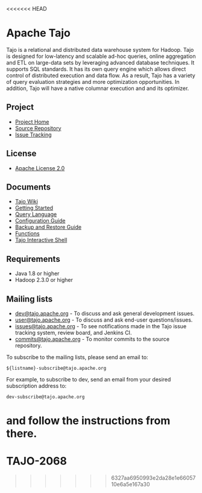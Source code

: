 <<<<<<< HEAD
# Apache Tajo

Tajo is a relational and distributed data warehouse system for Hadoop.
Tajo is designed for low-latency and scalable ad-hoc queries, online
aggregation and ETL on large-data sets by leveraging advanced database
techniques. It supports SQL standards. It has its own query engine which
allows direct control of distributed execution and data flow. As a result,
Tajo has a variety of query evaluation strategies and more optimization
opportunities. In addition, Tajo will have a native columnar execution and
and its optimizer.

## Project

* [Project Home](http://tajo.apache.org/)
* [Source Repository](https://git-wip-us.apache.org/repos/asf/tajo.git)
* [Issue Tracking](https://issues.apache.org/jira/browse/TAJO)

## License

* [Apache License 2.0](http://www.apache.org/licenses/LICENSE-2.0.html)

## Documents

* [Tajo Wiki](https://cwiki.apache.org/confluence/display/TAJO)
* [Getting Started](http://tajo.apache.org/docs/current/getting_started.html)
* [Query Language](http://tajo.apache.org/docs/current/sql_language.html)
* [Configuration Guide](http://tajo.apache.org/docs/current/configuration.html)
* [Backup and Restore Guide](http://tajo.apache.org/docs/current/backup_and_restore.html)
* [Functions](http://tajo.apache.org/docs/current/functions.html)
* [Tajo Interactive Shell](http://tajo.apache.org/docs/current/tsql.html)

## Requirements

* Java 1.8 or higher
* Hadoop 2.3.0 or higher

## Mailing lists

* dev@tajo.apache.org     - To discuss and ask general development issues.
* user@tajo.apache.org    - To discuss and ask end-user questions/issues.
* issues@tajo.apache.org  - To see notifications made in the Tajo issue
                            tracking system, review board, and Jenkins CI.
* commits@tajo.apache.org - To monitor commits to the source repository.

To subscribe to the mailing lists, please send an email to:

    ${listname}-subscribe@tajo.apache.org

For example, to subscribe to dev, send an email from your desired subscription address to:

    dev-subscribe@tajo.apache.org

and follow the instructions from there.
=======
# TAJO-2068
>>>>>>> 6327aa6950993e2da28e1e6605710e6a5e167a30
